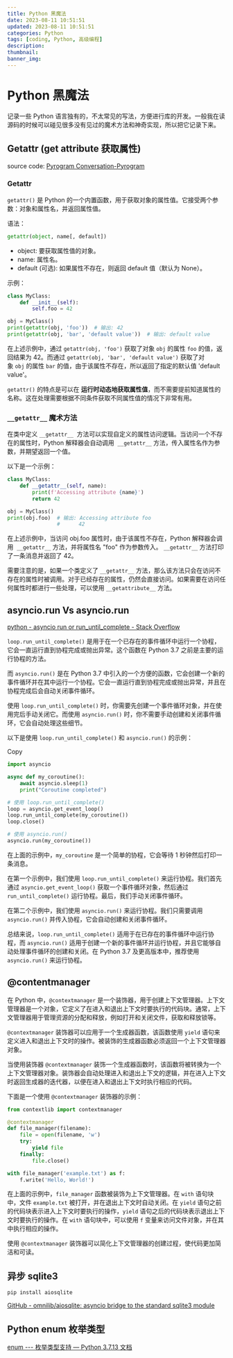 ```yaml
---
title: Python 黑魔法
date: 2023-08-11 10:51:51
updated: 2023-08-11 10:51:51
categories: Python
tags: [coding, Python, 高级编程]
description: 
thumbnail: 
banner_img: 
---
```


# Python 黑魔法

记录一些 Python 语言独有的，不太常见的写法，方便进行库的开发。一般我在读源码的时候可以碰见很多没有见过的魔术方法和神奇实现，所以把它记录下来。

## Getattr (get attribute 获取属性)

source code: [Pyrogram Conversation-Pyrogram](https://github.com/Ripeey/Conversation-Pyrogram/blob/main/src/convopyro/__init__.py)

### Getattr

`getattr()` 是 Python 的一个内置函数，用于获取对象的属性值。它接受两个参数：对象和属性名，并返回属性值。

语法：

```python
getattr(object, name[, default])
```

- object: 要获取属性值的对象。
- name: 属性名。
- default (可选): 如果属性不存在，则返回 default 值（默认为 None）。

示例：

```python
class MyClass:
    def __init__(self):
        self.foo = 42

obj = MyClass()
print(getattr(obj, 'foo'))  # 输出: 42
print(getattr(obj, 'bar', 'default value'))  # 输出: default value
```

在上述示例中，通过 `getattr(obj, 'foo')` 获取了对象 `obj` 的属性 `foo` 的值，返回结果为 42。而通过 `getattr(obj, 'bar', 'default value')` 获取了对象 `obj` 的属性 `bar` 的值，由于该属性不存在，所以返回了指定的默认值 'default value'。

`getattr()` 的特点是可以在 **运行时动态地获取属性值**，而不需要提前知道属性的名称。这在处理需要根据不同条件获取不同属性值的情况下非常有用。

### `__getattr__` 魔术方法

在类中定义 `__getattr__`  方法可以实现自定义的属性访问逻辑。当访问一个不存在的属性时，Python 解释器会自动调用  `__getattr__` 方法，传入属性名作为参数，并期望返回一个值。

以下是一个示例：

```python
class MyClass:
    def __getattr__(self, name):
        print(f'Accessing attribute {name}')
        return 42

obj = MyClass()
print(obj.foo)  # 输出: Accessing attribute foo
                #      42
```

在上述示例中，当访问 obj.foo 属性时，由于该属性不存在，Python 解释器会调用  `__getattr__` 方法，并将属性名 "foo" 作为参数传入。 `__getattr__` 方法打印了一条消息并返回了 42。

需要注意的是，如果一个类定义了 `__getattr__` 方法，那么该方法只会在访问不存在的属性时被调用。对于已经存在的属性，仍然会直接访问。如果需要在访问任何属性时都进行一些处理，可以使用 `__getattribute__` 方法。

## asyncio.run Vs asyncio.run

[python - asyncio run or run\_until\_complete - Stack Overflow](https://stackoverflow.com/questions/55590343/asyncio-run-or-run-until-complete)

`loop.run_until_complete()` 是用于在一个已存在的事件循环中运行一个协程，它会一直运行直到协程完成或抛出异常。这个函数在 Python 3.7 之前是主要的运行协程的方法。

而 `asyncio.run()` 是在 Python 3.7 中引入的一个方便的函数，它会创建一个新的事件循环并在其中运行一个协程。它会一直运行直到协程完成或抛出异常，并且在协程完成后会自动关闭事件循环。

使用 `loop.run_until_complete()` 时，你需要先创建一个事件循环对象，并在使用完后手动关闭它。而使用 `asyncio.run()` 时，你不需要手动创建和关闭事件循环，它会自动处理这些细节。

以下是使用 `loop.run_until_complete()` 和 `asyncio.run()` 的示例：

Copy

```python
import asyncio

async def my_coroutine():
    await asyncio.sleep(1)
    print("Coroutine completed")

# 使用 loop.run_until_complete()
loop = asyncio.get_event_loop()
loop.run_until_complete(my_coroutine())
loop.close()

# 使用 asyncio.run()
asyncio.run(my_coroutine())
```

在上面的示例中，`my_coroutine` 是一个简单的协程，它会等待 1 秒钟然后打印一条消息。

在第一个示例中，我们使用 `loop.run_until_complete()` 来运行协程。我们首先通过 `asyncio.get_event_loop()` 获取一个事件循环对象，然后通过 `run_until_complete()` 运行协程。最后，我们手动关闭事件循环。

在第二个示例中，我们使用 `asyncio.run()` 来运行协程。我们只需要调用 `asyncio.run()` 并传入协程，它会自动创建和关闭事件循环。

总结来说，`loop.run_until_complete()` 适用于在已存在的事件循环中运行协程，而 `asyncio.run()` 适用于创建一个新的事件循环并运行协程，并且它能够自动处理事件循环的创建和关闭。在 Python 3.7 及更高版本中，推荐使用 `asyncio.run()` 来运行协程。

## @contentmanager

在 Python 中，`@contextmanager` 是一个装饰器，用于创建上下文管理器。上下文管理器是一个对象，它定义了在进入和退出上下文时要执行的代码块。通常，上下文管理器用于管理资源的分配和释放，例如打开和关闭文件，获取和释放锁等。

`@contextmanager` 装饰器可以应用于一个生成器函数，该函数使用 `yield` 语句来定义进入和退出上下文时的操作。被装饰的生成器函数必须返回一个上下文管理器对象。

当使用装饰器 `@contextmanager` 装饰一个生成器函数时，该函数将被转换为一个上下文管理器对象。装饰器会自动处理进入和退出上下文的逻辑，并在进入上下文时返回生成器的迭代器，以便在进入和退出上下文时执行相应的代码。

下面是一个使用 `@contextmanager` 装饰器的示例：

```python
from contextlib import contextmanager

@contextmanager
def file_manager(filename):
    file = open(filename, 'w')
    try:
        yield file
    finally:
        file.close()

with file_manager('example.txt') as f:
    f.write('Hello, World!')
```

在上面的示例中，`file_manager` 函数被装饰为上下文管理器。在 `with` 语句块中，文件 `example.txt` 被打开，并在退出上下文时自动关闭。在 `yield` 语句之前的代码块表示进入上下文时要执行的操作，`yield` 语句之后的代码块表示退出上下文时要执行的操作。在 `with` 语句块中，可以使用 `f` 变量来访问文件对象，并在其中执行相应的操作。

使用 `@contextmanager` 装饰器可以简化上下文管理器的创建过程，使代码更加简洁和可读。

## 异步 sqlite3

```shell
pip install aiosqlite
```

[GitHub - omnilib/aiosqlite: asyncio bridge to the standard sqlite3 module](https://github.com/omnilib/aiosqlite)

## Python enum 枚举类型

[enum --- 枚举类型支持 — Python 3.7.13 文档](https://docs.python.org/zh-cn/3.7/library/enum.html)

